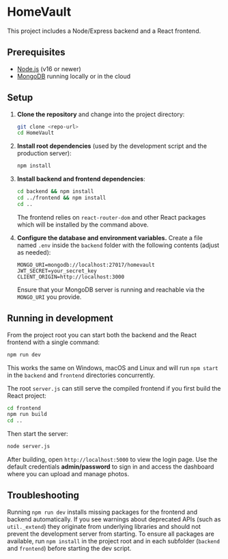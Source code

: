 # HomeVault

This project includes a Node/Express backend and a React frontend.

## Prerequisites

* [Node.js](https://nodejs.org/) (v16 or newer)
* [MongoDB](https://www.mongodb.com/) running locally or in the cloud

## Setup

1. **Clone the repository** and change into the project directory:

   ```bash
   git clone <repo-url>
   cd HomeVault
   ```
2. **Install root dependencies** (used by the development script and the production server):

   ```bash
   npm install
   ```

3. **Install backend and frontend dependencies**:

   ```bash
   cd backend && npm install
   cd ../frontend && npm install
   cd ..
   ```

   The frontend relies on `react-router-dom` and other React packages which will be installed by the command above.

4. **Configure the database and environment variables.** Create a file named `.env` inside the `backend` folder with the following contents (adjust as needed):

   ```
   MONGO_URI=mongodb://localhost:27017/homevault
   JWT_SECRET=your_secret_key
   CLIENT_ORIGIN=http://localhost:3000
   ```

   Ensure that your MongoDB server is running and reachable via the `MONGO_URI` you provide.

## Running in development

From the project root you can start both the backend and the React
frontend with a single command:

```bash
npm run dev
```
This works the same on Windows, macOS and Linux and will run
`npm start` in the `backend` and `frontend` directories
concurrently.

The root `server.js` can still serve the compiled frontend if you first build the React project:

```bash
cd frontend
npm run build
cd ..
```

Then start the server:

```bash
node server.js
```

After building, open `http://localhost:5000` to view the login page.
Use the default credentials **admin/password** to sign in and access the
dashboard where you can upload and manage photos.

## Troubleshooting

Running `npm run dev` installs missing packages for the frontend and backend
automatically. If you see warnings about deprecated APIs (such as
`util._extend`) they originate from underlying libraries and should not prevent
the development server from starting. To ensure all packages are available,
run `npm install` in the project root and in each subfolder (`backend` and
`frontend`) before starting the dev script.